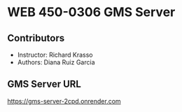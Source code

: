 # WEB 450-0306 GMS Server
## Contributors

* Instructor: Richard Krasso
* Authors: Diana Ruiz Garcia

## GMS Server URL
https://gms-server-2cpd.onrender.com
